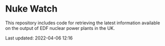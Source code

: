 # Nuke Watch

This repository includes code for retrieving the latest information available on the output of EDF nuclear power plants in the UK.

Last updated: 2022-04-06 12:16